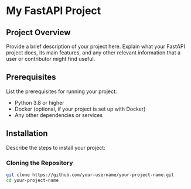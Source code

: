 # My FastAPI Project

## Project Overview

Provide a brief description of your project here. Explain what your FastAPI project does, its main features, and any other relevant information that a user or contributor might find useful.

## Prerequisites

List the prerequisites for running your project:

- Python 3.8 or higher
- Docker (optional, if your project is set up with Docker)
- Any other dependencies or services

## Installation

Describe the steps to install your project:

### Cloning the Repository

```bash
git clone https://github.com/your-username/your-project-name.git
cd your-project-name
